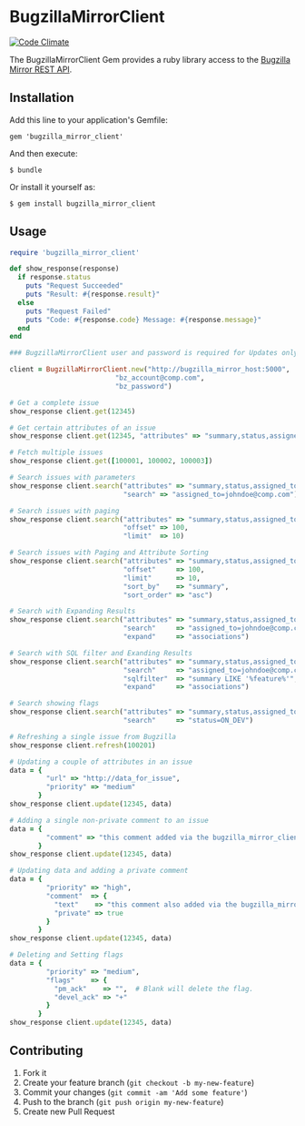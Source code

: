 # BugzillaMirrorClient

[![Code Climate](https://codeclimate.com/github/ManageIQ/bugzilla_mirror_client/badges/gpa.svg)](https://codeclimate.com/github/ManageIQ/bugzilla_mirror_client)

The BugzillaMirrorClient Gem provides a ruby library access to the [Bugzilla
Mirror REST API](https://github.com/ManageIQ/bugzilla_mirror).

## Installation

Add this line to your application's Gemfile:

    gem 'bugzilla_mirror_client'

And then execute:

    $ bundle

Or install it yourself as:

    $ gem install bugzilla_mirror_client

## Usage

```ruby
require 'bugzilla_mirror_client'

def show_response(response)
  if response.status
    puts "Request Succeeded"
    puts "Result: #{response.result}"
  else
    puts "Request Failed"
    puts "Code: #{response.code} Message: #{response.message}"
  end
end

### BugzillaMirrorClient user and password is required for Updates only

client = BugzillaMirrorClient.new("http://bugzilla_mirror_host:5000",
                          "bz_account@comp.com",
                          "bz_password")

# Get a complete issue
show_response client.get(12345)

# Get certain attributes of an issue
show_response client.get(12345, "attributes" => "summary,status,assigned_to")

# Fetch multiple issues
show_response client.get([100001, 100002, 100003])

# Search issues with parameters
show_response client.search("attributes" => "summary,status,assigned_to",
                            "search" => "assigned_to=johndoe@comp.com")

# Search issues with paging
show_response client.search("attributes" => "summary,status,assigned_to",
                            "offset" => 100,
                            "limit"  => 10)

# Search issues with Paging and Attribute Sorting
show_response client.search("attributes" => "summary,status,assigned_to",
                            "offset"     => 100,
                            "limit"      => 10,
                            "sort_by"    => "summary",
                            "sort_order" => "asc")

# Search with Expanding Results
show_response client.search("attributes" => "summary,status,assigned_to",
                            "search"     => "assigned_to=johndoe@comp.com",
                            "expand"     => "associations")

# Search with SQL filter and Exanding Results
show_response client.search("attributes" => "summary,status,assigned_to,severity",
                            "search"     => "assigned_to=johndoe@comp.com",
                            "sqlfilter"  => "summary LIKE '%feature%'",
                            "expand"     => "associations")

# Search showing flags
show_response client.search("attributes" => "summary,status,assigned_to,flags",
                            "search"     => "status=ON_DEV")

# Refreshing a single issue from Bugzilla
show_response client.refresh(100201)

# Updating a couple of attributes in an issue
data = {
         "url" => "http://data_for_issue",
         "priority" => "medium"
       }
show_response client.update(12345, data)

# Adding a single non-private comment to an issue
data = {
         "comment" => "this comment added via the bugzilla_mirror_client"
       }
show_response client.update(12345, data)

# Updating data and adding a private comment
data = {
         "priority" => "high",
         "comment"  => {
           "text"    => "this comment also added via the bugzilla_mirror_client",
           "private" => true
         }
       }
show_response client.update(12345, data)

# Deleting and Setting flags
data = {
         "priority" => "medium",
         "flags"    => {
           "pm_ack"    => "",  # Blank will delete the flag.
           "devel_ack" => "+"
         }
       }
show_response client.update(12345, data)
```

## Contributing

1. Fork it
2. Create your feature branch (`git checkout -b my-new-feature`)
3. Commit your changes (`git commit -am 'Add some feature'`)
4. Push to the branch (`git push origin my-new-feature`)
5. Create new Pull Request

